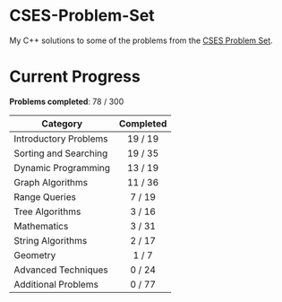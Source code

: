 # CSES-Problem-Set
My C++ solutions to some of the problems from the [CSES Problem Set](https://cses.fi/problemset/).

# Current Progress
**Problems completed**: 78 / 300

| Category | Completed |
| -------- | :-------: |
| Introductory Problems | 19 / 19 |
| Sorting and Searching | 19 / 35 |
| Dynamic Programming   | 13 / 19 |
| Graph Algorithms      | 11 / 36 |
| Range Queries         | 7 / 19  |
| Tree Algorithms       | 3 / 16  |
| Mathematics           | 3 / 31  |
| String Algorithms     | 2 / 17  |
| Geometry              | 1 / 7   |
| Advanced Techniques   | 0 / 24  |
| Additional Problems   | 0 / 77  |